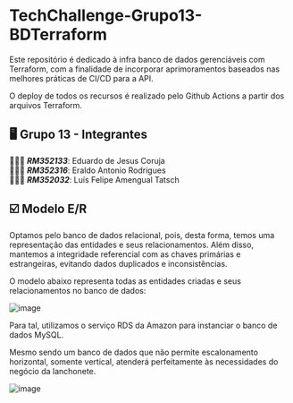 # TechChallenge-Grupo13-BDTerraform

Este repositório é dedicado à infra banco de dados gerenciáveis com Terraform, com a finalidade de incorporar aprimoramentos baseados nas melhores práticas de CI/CD para a API.

O deploy de todos os recursos é realizado pelo Github Actions a partir dos arquivos Terraform.

## 🖥️ Grupo 13 - Integrantes
🧑🏻‍💻 *<b>RM352133</b>*: Eduardo de Jesus Coruja </br>
🧑🏻‍💻 *<b>RM352316</b>*: Eraldo Antonio Rodrigues </br>
🧑🏻‍💻 *<b>RM352032</b>*: Luís Felipe Amengual Tatsch </br>

## ☑️ Modelo E/R
Optamos pelo banco de dados relacional, pois, desta forma, temos uma representação das entidades e seus relacionamentos. Além disso, mantemos a integridade referencial com as chaves primárias e estrangeiras, evitando dados duplicados e inconsistências.

O modelo abaixo representa todas as entidades criadas e seus relacionamentos no banco de dados:

![image](https://github.com/eraldoads/TechChallenge-Grupo13-BDTerraform/assets/47857203/ea3ab9e3-e5da-4275-b973-2561b4078352)

Para tal, utilizamos o serviço RDS da Amazon para instanciar o banco de dados MySQL.

Mesmo sendo um banco de dados que não permite escalonamento horizontal, somente vertical, atenderá perfeitamente às necessidades do negócio da lanchonete.

![image](https://github.com/eraldoads/TechChallenge-Grupo13-BDTerraform/assets/47857203/8c25e04c-2c36-4c86-98e8-c1dc9aab1806)



